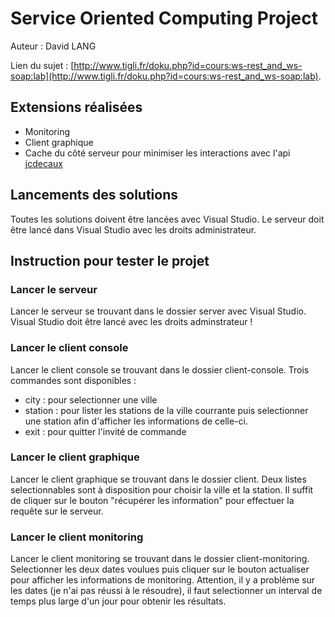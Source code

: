 # Service Oriented Computing Project
Auteur : David LANG


Lien du sujet : [http://www.tigli.fr/doku.php?id=cours:ws-rest_and_ws-soap:lab](http://www.tigli.fr/doku.php?id=cours:ws-rest_and_ws-soap:lab).

## Extensions réalisées
* Monitoring
* Client graphique
* Cache du côté serveur pour minimiser les interactions avec l'api [jcdecaux](https://developer.jcdecaux.com/#/opendata/vls?page=getstarted)


## Lancements des solutions

Toutes les solutions doivent être lancées avec Visual Studio.
Le serveur doit être lancé dans Visual Studio avec les droits administrateur.

## Instruction pour tester le projet

### Lancer le serveur
Lancer le serveur se trouvant dans le dossier server avec Visual Studio. Visual Studio doit être lancé avec les droits adminstrateur !

### Lancer le client console
Lancer le client console se trouvant dans le dossier client-console. Trois commandes sont disponibles :
* city : pour selectionner une ville
* station : pour lister les stations de la ville courrante puis selectionner une station afin d'afficher les informations de celle-ci.
* exit : pour quitter l'invité de commande

### Lancer le client graphique
Lancer le client graphique se trouvant dans le dossier client. Deux listes selectionnables sont à disposition pour choisir la ville et la station. Il suffit de cliquer sur le bouton "récupérer les information" pour effectuer la requête sur le serveur.

### Lancer le client monitoring
Lancer le client monitoring se trouvant dans le dossier client-monitoring. Selectionner les deux dates voulues puis cliquer sur le bouton actualiser pour afficher les informations de monitoring. Attention, il y a problème sur les dates (je n'ai pas réussi à le résoudre), il faut selectionner un interval de temps plus large d'un jour pour obtenir les résultats.  

